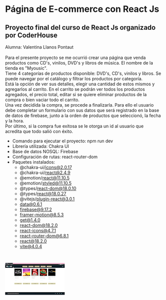 # Página de E-commerce con React Js
## Proyecto final del curso de React Js organizado por CoderHouse 
Alumna: Valentina Llanos Pontaut <br><br>
Para el presente proyecto se me ocurrió crear una página que venda productos como CD's, vinilos, DVD's y libros de música. El nombre de la tienda es "Myousic".<br>
Tiene 4 categorías de productos disponible: DVD's, CD's, vinilos y libros. Se puede navegar por el catálogo y filtrar los productos por categoría. <br>
Está la opción de ver sus detalles, elegir una cantidad de estos mismos y agregarlos al carrito. En el carrito se podrán ver todos los productos agregados, el precio total, editar si se quiere eliminar productos de la compra o bien vaciar todo el carrito. <br>
Una vez decidida la compra, se procede a finalizarla. Para ello el usuario debe completar un formulario con sus datos que será registrado en la base de datos de firebase, junto a la orden de productos que seleccionó, la fecha y la hora.<br>
Por último, si la compra fue exitosa se le otorga un id al usuario que acredita que todo salió con éxito. <br>
- Comando para ejecutar el proyecto: npm run dev
- Librería utilizada: Chakra UI
- Base de datos NOSQL: Firebase
- Configuración de rutas: react-router-dom
- Paquetes instalados:
  - @chakra-ui/icons@2.0.17
  - @chakra-ui/react@2.4.9
  - @emotion/react@11.10.5
  - @emotion/styled@11.10.5
  - @types/react-dom@18.0.10
  - @types/react@18.0.27
  - @vitejs/plugin-react@3.0.1
  - data@0.6.1
  - firebase@9.17.2
  - framer-motion@8.5.3
  - get@1.4.0
  - react-dom@18.2.0
  - react-icons@4.7.1
  - react-router-dom@6.8.1
  - react@18.2.0
  - vite@4.0.4
<br>

![gif](/src/Myousic-gif.gif)
